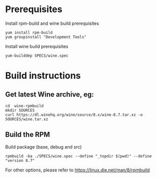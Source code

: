 # Prerequisites

Install rpm-build and wine build prerequisites 

```
yum install rpm-build
yum groupinstall "Development Tools"

```

Install wine build prerequisites 

```
yum-builddep SPECS/wine.spec
```

# Build instructions

## Get latest Wine archive, eg:

```
cd  wine-rpmbuild
mkdir SOURCES
curl https://dl.winehq.org/wine/source/8.x/wine-8.7.tar.xz -o SOURCES/wine.tar.xz
```

## Build the RPM

Build package (base, debug and src)

`rpmbuild -ba ./SPECS/wine.spec --define "_topdir $(pwd)" --define "version 8.7"`

For other options, please refer to https://linux.die.net/man/8/rpmbuild

